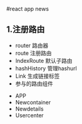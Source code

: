 #react app news
## 1.注册路由
  * router 路由器
  * route  注册路由
  * IndexRoute 默认子路由
  * hashHistory 管理hashurl
  * Link 生成链接标签
  * 参与的路由组件
   - APP
   - Newcontainer
   - Newdetails
   - Usercenter
